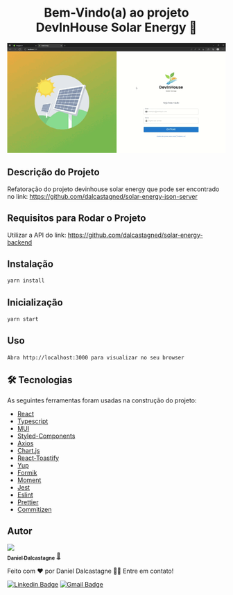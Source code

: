 <h1 align="center">Bem-Vindo(a) ao projeto DevInHouse Solar Energy 👋</h1>

<p align="center">
    <img src='https://github.com/dalcastagned/solar-energy-frontend/blob/main/preview.gif'>
</p>

## Descrição do Projeto

<p align="left">Refatoração do projeto devinhouse solar energy que pode ser encontrado no link: <a href="https://github.com/dalcastagned/solar-energy-json-server">https://github.com/dalcastagned/solar-energy-json-server</a>
</p>

## Requisitos para Rodar o Projeto

<p align="left">Utilizar a API do link: <a href="https://github.com/dalcastagned/solar-energy-backend">https://github.com/dalcastagned/solar-energy-backend</a> </p>

## Instalação

```sh
yarn install
```

## Inicialização

```sh
yarn start
```

## Uso

```sh
Abra http://localhost:3000 para visualizar no seu browser
```

## 🛠 Tecnologias

As seguintes ferramentas foram usadas na construção do projeto:

- [React](https://pt-br.reactjs.org/)
- [Typescript](https://www.typescriptlang.org/)
- [MUI](https://mui.com/pt/)
- [Styled-Components](https://styled-components.com/)
- [Axios](https://axios-http.com/docs/intro)
- [Chart.js](https://www.chartjs.org/)
- [React-Toastify](https://fkhadra.github.io/react-toastify/introduction)
- [Yup](https://github.com/jquense/yup)
- [Formik](https://formik.org/)
- [Moment](https://momentjs.com/)
- [Jest](https://jestjs.io/pt-BR/)
- [Eslint](https://eslint.org/)
- [Prettier](https://prettier.io/)
- [Commitizen](https://github.com/commitizen/cz-cli)

## Autor

<a href="https://github.com/dalcastagned">
 <img src="https://avatars.githubusercontent.com/u/65626347?v=4" width="100px;"/>
 <br />
 <sub><b>Daniel Dalcastagne</b></sub></a> <a href="https://github.com/dalcastagned">🚀</a>

Feito com ❤️ por Daniel Dalcastagne 👋🏽 Entre em contato!

[![Linkedin Badge](https://img.shields.io/badge/-LINKEDIN-blue?style=flat-square&logo=Linkedin&logoColor=white&link=https://www.linkedin.com/in/daniel-dalcastagne-4baa00179/)](https://www.linkedin.com/in/daniel-dalcastagne-4baa00179/)
[![Gmail Badge](https://img.shields.io/badge/-EMAIL-c14438?style=flat-square&logo=Gmail&logoColor=white&link=mailto:contato@danieldalcastagne.com)](mailto:contato@danieldalcastagne.com)
